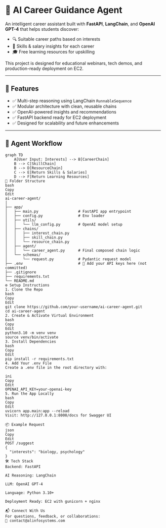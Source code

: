 # 🤖 AI Career Guidance Agent

An intelligent career assistant built with **FastAPI**, **LangChain**, and **OpenAI GPT-4** that helps students discover:
- 🔍 Suitable career paths based on interests
- 💼 Skills & salary insights for each career
- 🎓 Free learning resources for upskilling

This project is designed for educational webinars, tech demos, and production-ready deployment on EC2.

---

## 🚀 Features

- ✅ Multi-step reasoning using LangChain `RunnableSequence`
- ✅ Modular architecture with clean, reusable chains
- ✅ OpenAI-powered insights and recommendations
- ✅ FastAPI backend ready for EC2 deployment
- ✅ Designed for scalability and future enhancements

---

## 🧠 Agent Workflow

```mermaid
graph TD
    A[User Input: Interests] --> B[CareerChain]
    B --> C[SkillChain]
    B --> D[ResourceChain]
    C --> E[Return Skills & Salaries]
    D --> F[Return Learning Resources]
📁 Folder Structure
bash
Copy
Edit
ai-career-agent/
│
├── app/
│   ├── main.py                  # FastAPI app entrypoint
│   ├── config.py                # Env loader
│   ├── utils/
│   │   └── llm_config.py        # OpenAI model setup
│   ├── chains/
│   │   ├── interest_chain.py
│   │   ├── skill_chain.py
│   │   └── resource_chain.py
│   ├── agent/
│   │   └── career_agent.py      # Final composed chain logic
│   └── schemas/
│       └── request.py           # Pydantic request model
├── .env                         # 🔐 Add your API keys here (not committed)
├── .gitignore
├── requirements.txt
└── README.md
⚙️ Setup Instructions
1. Clone the Repo
bash
Copy
Edit
git clone https://github.com/your-username/ai-career-agent.git
cd ai-career-agent
2. Create & Activate Virtual Environment
bash
Copy
Edit
python3.10 -m venv venv
source venv/bin/activate
3. Install Dependencies
bash
Copy
Edit
pip install -r requirements.txt
4. Add Your .env File
Create a .env file in the root directory with:

ini
Copy
Edit
OPENAI_API_KEY=your-openai-key
5. Run the App Locally
bash
Copy
Edit
uvicorn app.main:app --reload
Visit: http://127.0.0.1:8000/docs for Swagger UI

📦 Example Request
json
Copy
Edit
POST /suggest
{
  "interests": "biology, psychology"
}
🛠️ Tech Stack
Backend: FastAPI

AI Reasoning: LangChain

LLM: OpenAI GPT-4

Language: Python 3.10+

Deployment Ready: EC2 with gunicorn + nginx

📬 Connect With Us
For questions, feedback, or collaborations:
📧 contact@alinfosystems.com
